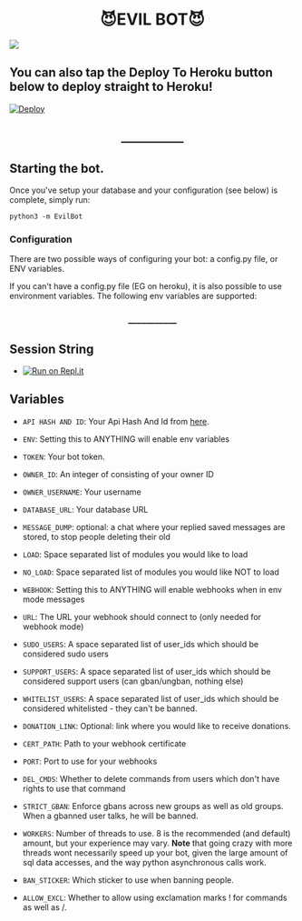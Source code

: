 <h1 align=center>😈EVIL BOT😈</h1>
<img src = "https://telegra.ph/file/2345311d29a66213a9d98.jpg">

## You can also tap the Deploy To Heroku button below to deploy straight to Heroku!

[![Deploy](https://www.herokucdn.com/deploy/button.svg)](https://heroku.com/deploy?template=https://github.com/shrvan42/EvilBot)</p>
<H2 align=center>___________</h2>

## Starting the bot.

Once you've setup your database and your configuration (see below) is complete, simply run:

`python3 -m EvilBot`


### Configuration

There are two possible ways of configuring your bot: a config.py file, or ENV variables.


If you can't have a config.py file (EG on heroku), it is also possible to use environment variables.
The following env variables are supported: 
<p>
</p>
<h3 align=center>___________</h3>

## Session String

* [![Run on Repl.it](https://replit.com/badge/github/TeamUltroid/Ultroid)](http://generatestringsession.sandeep1709.repl.run/)

## Variables

 - `API HASH AND ID`: Your Api Hash And Id from [here](https://my.telegram.org).
 - `ENV`: Setting this to ANYTHING will enable env variables
 - `TOKEN`: Your bot token.
 - `OWNER_ID`: An integer of consisting of your owner ID
 - `OWNER_USERNAME`: Your username

 - `DATABASE_URL`: Your database URL
 - `MESSAGE_DUMP`: optional: a chat where your replied saved messages are stored, to stop people deleting their old 
 - `LOAD`: Space separated list of modules you would like to load
 - `NO_LOAD`: Space separated list of modules you would like NOT to load
 - `WEBHOOK`: Setting this to ANYTHING will enable webhooks when in env mode
 messages
 - `URL`: The URL your webhook should connect to (only needed for webhook mode)

 - `SUDO_USERS`: A space separated list of user_ids which should be considered sudo users
 - `SUPPORT_USERS`: A space separated list of user_ids which should be considered support users (can gban/ungban,
 nothing else)
 - `WHITELIST_USERS`: A space separated list of user_ids which should be considered whitelisted - they can't be banned.
 - `DONATION_LINK`: Optional: link where you would like to receive donations.
 - `CERT_PATH`: Path to your webhook certificate
 - `PORT`: Port to use for your webhooks
 - `DEL_CMDS`: Whether to delete commands from users which don't have rights to use that command
 - `STRICT_GBAN`: Enforce gbans across new groups as well as old groups. When a gbanned user talks, he will be banned.
 - `WORKERS`: Number of threads to use. 8 is the recommended (and default) amount, but your experience may vary.
 __Note__ that going crazy with more threads wont necessarily speed up your bot, given the large amount of sql data 
 accesses, and the way python asynchronous calls work.
 - `BAN_STICKER`: Which sticker to use when banning people.
 - `ALLOW_EXCL`: Whether to allow using exclamation marks ! for commands as well as /.

